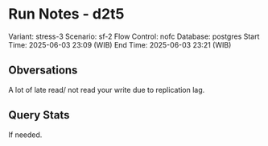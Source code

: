 # Run Notes - d2t5

Variant: stress-3
Scenario: sf-2
Flow Control: nofc
Database: postgres
Start Time: 2025-06-03 23:09 (WIB)
End Time: 2025-06-03 23:21 (WIB)

## Obversations

A lot of late read/ not read your write due to replication lag.

## Query Stats

If needed.
